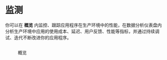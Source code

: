 # 监测

你可以在 **概览** 内监控、跟踪应用程序在生产环境中的性能，在数据分析仪表盘内分析生产环境中应用的使用成本、延迟、用户反馈、性能等指标，并通过持续调试、迭代不断改进你的应用程序。

<figure><img src="https://assets-docs.dify.ai//img/zh_CN/monitoring/0f599d097a328b9ced3c69753a83f2a8.webp" alt=""><figcaption><p>概览</p></figcaption></figure>
